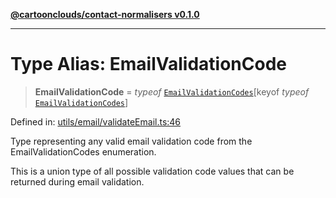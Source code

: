 [**@cartoonclouds/contact-normalisers v0.1.0**](../README.md)

***

# Type Alias: EmailValidationCode

> **EmailValidationCode** = *typeof* [`EmailValidationCodes`](../variables/EmailValidationCodes.md)\[keyof *typeof* [`EmailValidationCodes`](../variables/EmailValidationCodes.md)\]

Defined in: [utils/email/validateEmail.ts:46](https://gitlab.com/good-life/glp-frontend/-/blob/main/packages/plugins/contact-normalisers/src/utils/email/validateEmail.ts#L46)

Type representing any valid email validation code from the EmailValidationCodes enumeration.

This is a union type of all possible validation code values that can be returned
during email validation.
